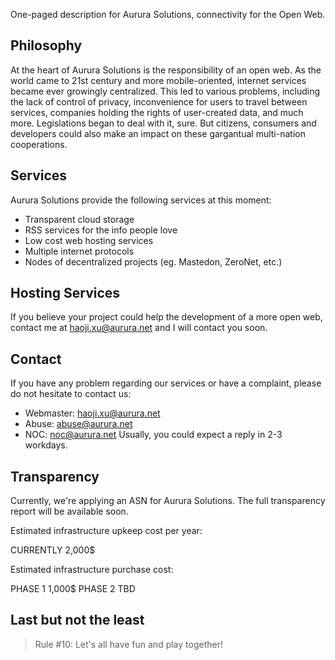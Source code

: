 One-paged description for Aurura Solutions, connectivity for the Open Web.

## Philosophy
At the heart of Aurura Solutions is the responsibility of an open web. As the world came to 21st century and more mobile-oriented, internet services became ever growingly centralized. This led to various problems, including the lack of control of privacy, inconvenience for users to travel between services, companies holding the rights of user-created data, and much more. Legislations began to deal with it, sure. But citizens, consumers and developers could also make an impact on these gargantual multi-nation cooperations. 

## Services
Aurura Solutions provide the following services at this moment:
- Transparent cloud storage
- RSS services for the info people love
- Low cost web hosting services
- Multiple internet protocols
- Nodes of decentralized projects (eg. Mastedon, ZeroNet, etc.)

## Hosting Services
If you believe your project could help the development of a more open web, contact me at haoji.xu@aurura.net and I will contact you soon.

## Contact
If you have any problem regarding our services or have a complaint, please do not hesitate to contact us:
* Webmaster: haoji.xu@aurura.net
* Abuse: abuse@aurura.net
* NOC: noc@aurura.net
Usually, you could expect a reply in 2-3 workdays.

## Transparency
Currently, we're applying an ASN for Aurura Solutions. The full transparency report will be available soon.

Estimated infrastructure upkeep cost per year:

CURRENTLY 2,000$

Estimated infrastructure purchase cost:

PHASE 1 1,000$ PHASE 2 TBD

## Last but not the least
> Rule #10: Let's all have fun and play together!
